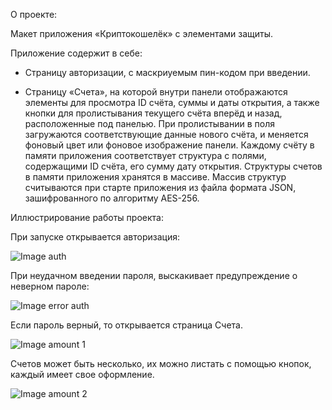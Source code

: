 О проекте:

Макет приложения «Криптокошелёк» с элементами защиты.


Приложение содержит в себе:

- Страницу авторизации, с маскриуемым пин-кодом при введении.

- Страницу «Счета», на которой внутри панели отображаются элементы для просмотра ID счёта, суммы и даты открытия, а также кнопки для пролистывания текущего счёта вперёд и назад, расположенные под панелью. При пролистывании в поля загружаются соответствующие данные нового счёта, и меняется фоновый цвет или фоновое изображение панели. Каждому счёту в памяти приложения соответствует структура с полями, содержащими ID счёта, его сумму дату открытия.
Структуры счетов в памяти приложения хранятся в массиве.
Массив структур считываются при старте приложения из файла формата JSON, зашифрованного по алгоритму AES-256.

Иллюстрирование работы проекта:

При запуске открывается авторизация:

![Image auth](https://github.com/BreadOwl/201_351_Igumnova_ex/tree/part2/image/pin.png)


При неудачном введении пароля, выскакивает предупреждение о неверном пароле:

![Image error auth](https://github.com/BreadOwl/201_351_Igumnova_ex/tree/part2/image/pin2.png)

Если пароль верный, то открывается страница Счета.

![Image amount 1](https://github.com/BreadOwl/201_351_Igumnova_ex/tree/part2/image/pril1.png)

Счетов может быть несколько, их можно листать с помощью кнопок, каждый имеет свое оформление.

![Image amount 2](https://github.com/BreadOwl/201_351_Igumnova_ex/tree/part2/image/pril2.png)
